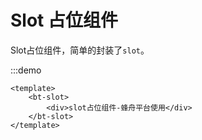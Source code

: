 # Slot 占位组件

Slot占位组件，简单的封装了`slot`。

:::demo

```vue
<template>
    <bt-slot>
        <div>slot占位组件-蜂舟平台使用</div>
    </bt-slot>
</template>
```
